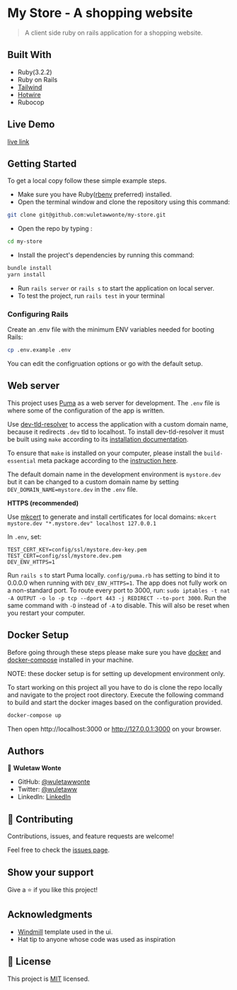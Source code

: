 # My Store - A shopping website

> A client side ruby on rails application for a shopping website. 

## Built With
- Ruby(3.2.2)
- Ruby on Rails
- [Tailwind](https://tailwindcss.com/)
- [Hotwire](https://hotwired.dev/)
- Rubocop

## Live Demo

[live link](#)

## Getting Started

To get a local copy follow these simple example steps.

- Make sure you have Ruby([rbenv](https://github.com/rbenv/rbenv) preferred) installed.
- Open the terminal window and clone the repository using this command: 
```bash
git clone git@github.com:wuletawwonte/my-store.git
```
- Open the repo by typing : 
```bash
cd my-store
```
- Install the project's dependencies by running this command: 
```bash
bundle install
yarn install
```
- Run `rails server` or `rails s` to start the application on local server.
- To test the project, run `rails test` in your terminal

### Configuring Rails

Create an .env file with the minimum ENV variables needed for booting Rails:

```bash
cp .env.example .env
```

You can edit the configruation options or go with the default setup. 

## Web server
This project uses [Puma](https://puma.io/) as a web server for development. The `.env` file is where some of the configuration of the app is written. 

Use [dev-tld-resolver](https://github.com/puma/dev-tld-resolver) to access the application with a custom domain name, because it redirects `.dev` tld to localhost. To install dev-tld-resolver it must be built using `make` according to its [installation documentation](https://github.com/puma/dev-tld-resolver#installation). 

To ensure that `make` is installed on your computer, please install the `build-essential` meta package according to the [instruction here](./docs/Install%20build-essentials.md). 

The default domain name in the development environment is `mystore.dev` but it can be changed to a custom domain name by setting `DEV_DOMAIN_NAME=mystore.dev` in the `.env` file.

**HTTPS (recommended)**

Use [mkcert](https://github.com/FiloSottile/mkcert) to generate and install certificates for local domains: `mkcert mystore.dev "*.mystore.dev" localhost 127.0.0.1`

In `.env`, set:

```
TEST_CERT_KEY=config/ssl/mystore.dev-key.pem
TEST_CERT=config/ssl/mystore.dev.pem
DEV_ENV_HTTPS=1
```

Run `rails s` to start Puma locally. `config/puma.rb` has setting to bind it to 0.0.0.0 when running with `DEV_ENV_HTTPS=1`.
The app does not fully work on a non-standard port. To route every port to 3000, run: `sudo iptables -t nat -A OUTPUT -o lo -p tcp --dport 443 -j REDIRECT --to-port 3000`. Run the same command with `-D` instead of `-A` to disable. This will also be reset when you restart your computer.

## Docker Setup

Before going through these steps please make sure you have [docker](https://docs.docker.com/engine/install/) and [docker-compose](https://docs.docker.com/compose/install/) installed in your machine. 

NOTE: these docker setup is for setting up development environment only.

To start working on this project all you have to do is clone the repo locally and navigate to the project root directory. Execute the following command to build and start the docker images based on the configuration provided. 

```bash
docker-compose up
```
Then open http://localhost:3000 or http://127.0.0.1:3000 on your browser.

## Authors

👤 **Wuletaw Wonte**

- GitHub: [@wuletawwonte](https://github.com/wuletawwonte)
- Twitter: [@wuletaww](https://twitter.com/wuletaww)
- LinkedIn: [LinkedIn](https://linkedin.com/in/wuletaw-wonte)

## 🤝 Contributing

Contributions, issues, and feature requests are welcome!

Feel free to check the [issues page](../../issues/).

## Show your support

Give a ⭐️ if you like this project!

## Acknowledgments

- [Windmill](https://windmillui.com/) template used in the ui.
- Hat tip to anyone whose code was used as inspiration

## 📝 License

This project is [MIT](./LICENSE.md) licensed.
